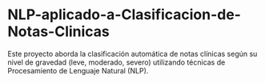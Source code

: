 # NLP-aplicado-a-Clasificacion-de-Notas-Clinicas
Este proyecto aborda la clasificación automática de notas clínicas según su nivel de gravedad (leve, moderado, severo) utilizando técnicas de Procesamiento de Lenguaje Natural (NLP).
